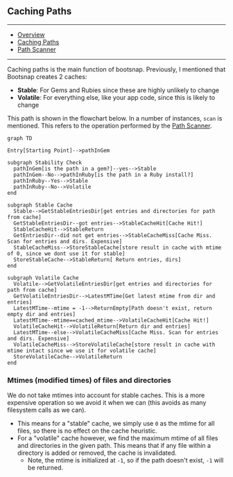 ## Caching Paths

---

- [Overview](../bootsnap)
- [Caching Paths](../caching_paths)
- [Path Scanner](../path_scanner)

---

Caching paths is the main function of bootsnap. Previously, I mentioned that Bootsnap creates 2 caches:

- **Stable**: For Gems and Rubies since these are highly unlikely to change
- **Volatile**: For everything else, like your app code, since this is likely to change

This path is shown in the flowchart below. In a number of instances, `scan` is mentioned. This refers to the operation performed by the [Path Scanner](../path_scanner).



```diagram
graph TD

Entry[Starting Point]-->pathInGem

subgraph Stability Check
  pathInGem[is the path in a gem?]--yes-->Stable
  pathInGem--No-->pathInRuby[is the path in a Ruby install?]
  pathInRuby--Yes-->Stable
  pathInRuby--No-->Volatile
end

subgraph Stable Cache
  Stable-->GetStableEntriesDir[get entries and directories for path from cache]
  GetStableEntriesDir--got entries-->StableCacheHit[Cache Hit!]
  StableCacheHit-->StableReturn
  GetEntriesDir--did not get entries-->StableCacheMiss[Cache Miss. Scan for entries and dirs. Expensive]
  StableCacheMiss-->StoreStableCache[store result in cache with mtime of 0, since we dont use it for stable]
  StoreStableCache-->StableReturn[ Return entries, dirs]
end

subgraph Volatile Cache
  Volatile-->GetVolatileEntriesDir[get entries and directories for path from cache]
  GetVolatileEntriesDir-->LatestMTime[Get latest mtime from dir and entries]
  LatestMTime--mtime = -1-->ReturnEmpty[Path doesn't exist, return empty dir and entries]
  LatestMTime--mtime==cached_mtime-->VolatileCacheHit[Cache Hit!]
  VolatileCacheHit-->VolatileReturn[Return dir and entries]
  LatestMTime--else-->VolatileCacheMiss[Cache Miss. Scan for entries and dirs. Expensive]
  VolatileCacheMiss-->StoreVolatileCache[store result in cache with mtime intact since we use it for volatile cache]
  StoreVolatileCache-->VolatileReturn
end
```

### Mtimes (modified times) of files and directories

We do not take mtimes into account for stable caches. This is a more expensive operation so we avoid it when we can (this avoids as many filesystem calls as we can).

- This means for a "stable" cache, we simply use `0` as the mtime for all files, so there is no effect on the cache heuristic.
- For a "volatile" cache however, we find the maximum mtime of all files and directories in the given path. This means that if any file within a directory is added or removed, the cache is invalidated.
   - Note, the mtime is initialized at `-1`, so if the path doesn't exist, `-1` will be returned.
